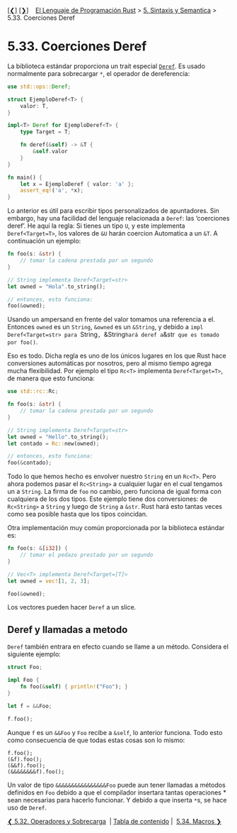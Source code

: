 [[❮]](ch05-32-operators-and-overloading.md)
[[❯]](ch05-34-macros.md)
&nbsp;&nbsp;
[El Lenguaje de Programación Rust](_index.md) >
[5. Sintaxis y Semantica](ch05-00-syntax-and-semantics.md) >
5.33. Coerciones Deref

# 5.33. Coerciones Deref

La biblioteca estándar proporciona un trait especial [`Deref`][deref]. Es usado
normalmente para sobrecargar `*`, el operador de dereferencia:

```rust
use std::ops::Deref;

struct EjemploDeref<T> {
    valor: T,
}

impl<T> Deref for EjemploDeref<T> {
    type Target = T;

    fn deref(&self) -> &T {
        &self.valor
    }
}

fn main() {
    let x = EjemploDeref { valor: 'a' };
    assert_eq!('a', *x);
}
```

[deref]: ../std/ops/trait.Deref.html

Lo anterior es útil para escribir tipos personalizados de apuntadores. Sin
embargo, hay una facilidad del lenguaje relacionada a `Deref`: las ‘coerciones
deref’. He aquí la regla: Si tienes un tipo `U`, y este implementa
`Deref<Target=T>`, los valores de `&U` harán coercion Automatica a un `&T`. A
continuación un ejemplo:

```rust
fn foo(s: &str) {
    // tomar la cadena prestada por un segundo
}

// String implementa Deref<Target=str>
let owned = "Hola".to_string();

// entonces, esto funciona:
foo(&owned);
```

Usando un ampersand en frente del valor tomamos una referencia a el. Entonces
`owned` es un `String`, `&owned` es un `&String`, y debido a
`impl Deref<Target=str> para `String`, `&String` hará deref a `&str` que es
tomado por foo()`.

Eso es todo. Dicha regla es uno de los únicos lugares en los que Rust hace
conversiones automáticas por nosotros, pero al mismo tiempo agrega mucha
flexibilidad. Por ejemplo el tipo `Rc<T>` implementa `Deref<Target=T>`, de
manera que esto funciona:

```rust
use std::rc::Rc;

fn foo(s: &str) {
    // tomar la cadena prestada por un segundo
}

// String implementa Deref<Target=str>
let owned = "Hello".to_string();
let contado = Rc::new(owned);

// entonces, esto funciona:
foo(&contado);
```

Todo lo que hemos hecho es envolver nuestro `String` en un `Rc<T>`. Pero ahora
podemos pasar el `Rc<String>` a cualquier lugar en el cual tengamos un a
`String`. La firma de `foo` no cambio, pero funciona de igual forma con
cualquiera de los dos tipos. Este ejemplo tiene dos conversiones: de
`Rc<String>` a `String` y luego de `String` a `&str`. Rust hará esto tantas
veces como sea posible hasta que los tipos coincidan.

Otra implementación muy común proporcionada por la biblioteca estándar es:

```rust
fn foo(s: &[i32]) {
    // tomar el pedazo prestado por un segundo
}

// Vec<T> implementa Deref<Target=[T]>
let owned = vec![1, 2, 3];

foo(&owned);
```

Los vectores pueden hacer `Deref` a un slice.

## Deref y llamadas a metodo

`Deref` también entrara en efecto cuando se llame a un método. Considera el
siguiente ejemplo:

```rust
struct Foo;

impl Foo {
    fn foo(&self) { println!("Foo"); }
}

let f = &&Foo;

f.foo();
```

Aunque `f` es un `&&Foo` y `Foo` recibe a `&self`, lo anterior funciona. Todo
esto como consecuencia de que todas estas cosas son lo mismo:

```rust,ignore
f.foo();
(&f).foo();
(&&f).foo();
(&&&&&&&&f).foo();
```

Un valor de tipo `&&&&&&&&&&&&&&&&Foo` puede aun tener llamadas a métodos
definidos en `Foo` debido a que el compilador insertara tantas operaciones *
sean necesarias para hacerlo funcionar. Y debido a que inserta `*`s, se hace uso
de `Deref`.

[❮ 5.32. Operadores y Sobrecarga](ch05-32-operators-and-overloading.md)
&nbsp;|&nbsp;[Tabla de contenido](_index.md)&nbsp;|&nbsp;
[5.34. Macros ❯](ch05-34-macros.md)
